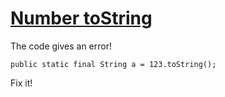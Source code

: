 # [Number toString](https://www.codewars.com/kata/number-tostring "https://www.codewars.com/kata/53934feec44762736c00044b")

The code gives an error!

```
public static final String a = 123.toString();
```

Fix it!